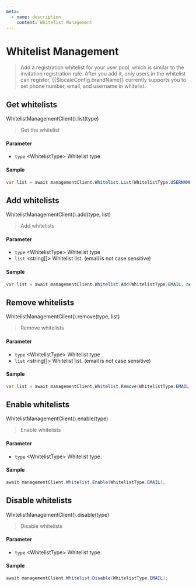 ```yaml
---
meta:
  - name: description
    content: Whitelist Management 
---
```


# Whitelist Management

<LastUpdated/>


> Add a registration whitelist for your user pool, which is similar to the invitation registration rule. After you add it, only users in the whitelist can register. {{$localeConfig.brandName}} currently supports you to set phone number, email, and username in whitelist.

## Get whitelists

WhitelistManagementClient().list(type)

> Get the whitelist

#### Parameter

- `type` \<WhitelistType\> Whitelist type

#### Sample

```csharp
var list = await managementClient.Whitelist.List(WhitelistType.USERNAME);
```

## Add whitelists

WhitelistManagementClient().add(type, list)

> Add whitelists

#### Parameter

- `type` \<WhitelistType\> Whitelist type
- `list` \<string[]\> Whitelist list. (email is not case sensitive)

#### Sample

```csharp
var list = await managementClient.Whitelist.Add(WhitelistType.EMAIL, new string[] { "test@test.com" });
```

## Remove whitelists

WhitelistManagementClient().remove(type, list)

> Remove whitelists

#### Parameter 

- `type` \<WhitelistType\> Whitelist type
- `list` \<string[]\> Whitelist list. (email is not case sensitive)

#### Sample

```csharp
var list = await managementClient.Whitelist.Remove(WhitelistType.EMAIL, new string[] { "test@test.com" });
```

## Enable whitelists

WhitelistManagementClient().enable(type)

> Enable whitelists

#### Parameter

- `type` \<WhitelistType\> Whitelist type.

#### Sample

```csharp
await managementClient.Whitelist.Enable(WhitelistType.EMAIL);
```

## Disable whitelists

WhitelistManagementClient().disable(type)

> Disable whitelists

#### Parameter

- `type` \<WhitelistType\>  Whitelist type.

#### Sample

```csharp
await managementClient.Whitelist.Disable(WhitelistType.EMAIL);
```
